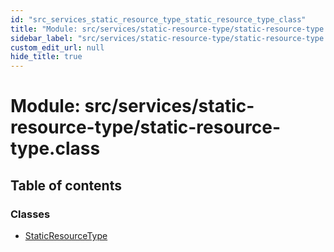 ```yaml
---
id: "src_services_static_resource_type_static_resource_type_class"
title: "Module: src/services/static-resource-type/static-resource-type.class"
sidebar_label: "src/services/static-resource-type/static-resource-type.class"
custom_edit_url: null
hide_title: true
---
```


# Module: src/services/static-resource-type/static-resource-type.class

## Table of contents

### Classes

- [StaticResourceType](../classes/src_services_static_resource_type_static_resource_type_class.staticresourcetype.md)

